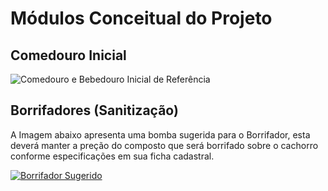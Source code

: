 Módulos Conceitual do Projeto
=============================

## Comedouro Inicial

![Comedouro e Bebedouro Inicial de Referência](bebedouro_comedouro.jpg)

## Borrifadores (Sanitização)

A Imagem abaixo apresenta uma bomba sugerida para o Borrifador, esta deverá manter a preção do composto que será borrifado sobre o cachorro conforme especificações em sua ficha cadastral.

[![Borrifador Sugerido](motor-bomba-diafragma-30w-12v-25-ah-pulverizador-eletrico.jpg)](https://produto.mercadolivre.com.br/MLB-868267937-motor-bomba-diafragma-12v-22ah-80-psi-pulverizador-eletrico-_JM?quantity=1#reco_item_pos=2&reco_backend=machinalis-seller-items&reco_backend_type=low_level&reco_client=vip-seller_items-above&reco_id=5875c740-a0b0-4bf1-a229-980914c14690)
